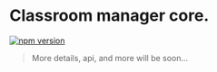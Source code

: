 # Classroom manager core.
[![npm version](https://badge.fury.io/js/%40lit79%2Fclassroom.core.svg)](https://badge.fury.io/js/%40lit79%2Fclassroom.core)

> More details, api, and more will be soon...